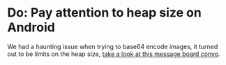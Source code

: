 # Do: Pay attention to heap size on Android

We had a haunting issue when trying to base64 encode images, it turned out to be limits on the heap size, [take a look at this message board convo](http://forum.cyanogenmod.com/topic/3728-whats-your-vm-heap-size/).
